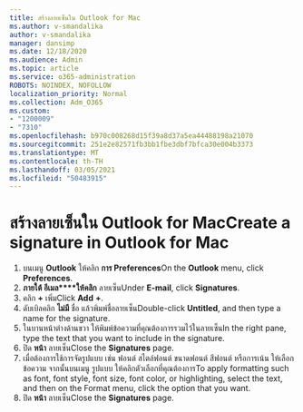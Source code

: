 ```yaml
---
title: สร้างลายเซ็นใน Outlook for Mac
ms.author: v-smandalika
author: v-smandalika
manager: dansimp
ms.date: 12/18/2020
ms.audience: Admin
ms.topic: article
ms.service: o365-administration
ROBOTS: NOINDEX, NOFOLLOW
localization_priority: Normal
ms.collection: Adm_O365
ms.custom:
- "1200009"
- "7310"
ms.openlocfilehash: b970c008268d15f39a8d37a5ea44488198a21070
ms.sourcegitcommit: 251e2e82571fb3bb1fbe3dbf7bfca30e004b3373
ms.translationtype: MT
ms.contentlocale: th-TH
ms.lasthandoff: 03/05/2021
ms.locfileid: "50483915"
---
```

# <a name="create-a-signature-in-outlook-for-mac"></a><span data-ttu-id="d0478-102">สร้างลายเซ็นใน Outlook for Mac</span><span class="sxs-lookup"><span data-stu-id="d0478-102">Create a signature in Outlook for Mac</span></span>

1.  <span data-ttu-id="d0478-103">บนเมนู **Outlook** ให้คลิก **การ Preferences**</span><span class="sxs-lookup"><span data-stu-id="d0478-103">On the **Outlook** menu, click **Preferences**.</span></span>
2.  <span data-ttu-id="d0478-104">**ภายใต้ อีเมล\*\*\*\*ให้คลิก** ลายเซ็น</span><span class="sxs-lookup"><span data-stu-id="d0478-104">Under **E-mail**, click **Signatures**.</span></span>
3.  <span data-ttu-id="d0478-105">คลิก **+** เพิ่ม</span><span class="sxs-lookup"><span data-stu-id="d0478-105">Click **Add** **+**.</span></span>
4.  <span data-ttu-id="d0478-106">ดับเบิลคลิก **ไม่มี** ชื่อ แล้วพิมพ์ชื่อลายเซ็น</span><span class="sxs-lookup"><span data-stu-id="d0478-106">Double-click **Untitled**, and then type a name for the signature.</span></span>
5.  <span data-ttu-id="d0478-107">ในบานหน้าต่างด้านขวา ให้พิมพ์ข้อความที่คุณต้องการรวมไว้ในลายเซ็น</span><span class="sxs-lookup"><span data-stu-id="d0478-107">In the right pane, type the text that you want to include in the signature.</span></span>
6.  <span data-ttu-id="d0478-108">ปิด **หน้า** ลายเซ็น</span><span class="sxs-lookup"><span data-stu-id="d0478-108">Close the **Signatures** page.</span></span>
7.  <span data-ttu-id="d0478-109">เมื่อต้องการใช้การจัดรูปแบบ เช่น ฟอนต์ สไตล์ฟอนต์ ขนาดฟอนต์ สีฟอนต์ หรือการเน้น ให้เลือกข้อความ จากนั้นบนเมนู รูปแบบ ให้คลิกตัวเลือกที่คุณต้องการ</span><span class="sxs-lookup"><span data-stu-id="d0478-109">To apply formatting such as font, font style, font size, font color, or highlighting, select the text, and then on the Format menu, click the option that you want.</span></span>
8.  <span data-ttu-id="d0478-110">ปิด **หน้า** ลายเซ็น</span><span class="sxs-lookup"><span data-stu-id="d0478-110">Close the **Signatures** page.</span></span>
